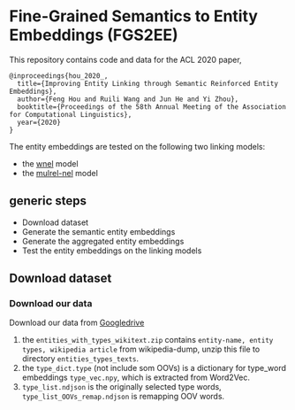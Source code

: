 # Fine-Grained Semantics to Entity Embeddings (FGS2EE)
This repository contains code and data for the ACL 2020 paper,
```
@inproceedings{hou_2020_,
  title={Improving Entity Linking through Semantic Reinforced Entity Embeddings},
  author={Feng Hou and Ruili Wang and Jun He and Yi Zhou},
  booktitle={Proceedings of the 58th Annual Meeting of the Association for Computational Linguistics},
  year={2020}
}
```
The entity embeddings are tested on the following two linking models:
* the [wnel](https://github.com/lephong/wnel) model
* the [mulrel-nel](https://github.com/lephong/) model


## generic steps
* Download dataset
* Generate the semantic entity embeddings
* Generate the aggregated entity embeddings
* Test the entity embeddings on the linking models

## Download dataset
### Download our data
Download our data from [Googledrive](https://drive.google.com/open?id=1OtLnrH4SpDzdNNcuca-DdXCMwsDPsG3B)
1) the `entities_with_types_wikitext.zip` contains `entity-name, entity types, wikipedia article` from wikipedia-dump, unzip this file to directory `entities_types_texts`.
2) the `type_dict.type` (not include som OOVs) is a dictionary for type_word embeddings `type_vec.npy`, which is extracted from Word2Vec.
3) `type_list.ndjson` is the originally selected type words, `type_list_OOVs_remap.ndjson` is remapping OOV words.
